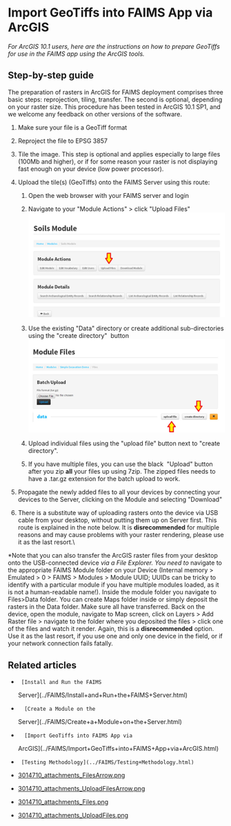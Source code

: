 Import GeoTiffs into FAIMS App via ArcGIS
======================================================================================

*For ArcGIS 10.1 users, here are the instructions on how to prepare
GeoTiffs for use in the FAIMS app using the ArcGIS tools.*

Step-by-step guide
------------------

The preparation of rasters in ArcGIS for FAIMS deployment comprises
three basic steps: reprojection, tiling, transfer. The second is
optional, depending on your raster size. This procedure has been tested
in ArcGIS 10.1 SP1, and we welcome any feedback on other versions of the
software.

1.  Make sure your file is a GeoTiff format

2.  Reproject the file to EPSG 3857

3.  Tile the image. This step is optional and applies especially to
    large files (100Mb and higher), or if for some reason your raster is
    not displaying fast enough on your device (low power processor).

4.  Upload the tile(s) (GeoTiffs) onto the FAIMS Server using this
    route:

    1.  Open the web browser with your FAIMS server and login

    2.  Navigate to your \"Module Actions\" \> click \"Upload Files\"\
        ![](attachments/3014710_thumbnails_UploadFilesArrow.png)        

    3.  Use the existing \"Data\" directory or create additional
        sub-directories using the \"create directory\"  button\
        ![](attachments/3014710_thumbnails_FilesArrow.png)        
    4.  Upload individual files using the \"upload file\" button next to
        \"create directory\".
    5.  If you have multiple files, you can use the black  \"Upload\"
        button after you zip **all** your files up using 7zip. The
        zipped files needs to have a .tar.gz extension for the batch
        upload to work.

5.  Propagate the newly added files to all your devices by connecting
    your devices to the Server, clicking on the Module and selecting
    \"Download\" 

6.  There is a substitute way of uploading rasters onto the device via
    USB cable from your desktop, without putting them up on Server
    first. This route is explained in the note below. It is
    **disrecommended** for multiple reasons and may cause problems with
    your raster rendering, please use it as the last resort.\


*Note that you can also transfer the ArcGIS raster files from your
desktop onto the USB-connected device *via a File Explorer. You need to*
navigate to the appropriate FAIMS Module folder on your Device (Internal
memory \> Emulated \> 0 \> FAIMS \> Modules \> Module UUID; UUIDs can be
tricky to identify with a particular module if you have multiple modules
loaded, as it is not a human-readable name!). Inside the module folder
you navigate to Files\>Data folder. You can create Maps folder inside or
simply deposit the rasters in the Data folder. Make sure all have
transferred. Back on the device, open the module, navigate to Map
screen, click on Layers \> Add Raster file \> navigate to the folder
where you deposited the files \> click one of the files and watch it
render. Again, this is a **disrecommended** option. Use it as the last
resort, if you use one and only one device in the field, or if your
network connection fails fatally.

Related articles
----------------

-      [Install and Run the FAIMS
    Server](../FAIMS/Install+and+Run+the+FAIMS+Server.html)


-       [Create a Module on the
    Server](../FAIMS/Create+a+Module+on+the+Server.html)


-       [Import GeoTiffs into FAIMS App via
    ArcGIS](../FAIMS/Import+GeoTiffs+into+FAIMS+App+via+ArcGIS.html)


-      [Testing Methodology](../FAIMS/Testing+Methodology.html)


-   [3014710\_attachments\_FilesArrow.png](attachments/3014710_attachments_FilesArrow.png)
-   [3014710\_attachments\_UploadFilesArrow.png](attachments/3014710_attachments_UploadFilesArrow.png)
-   [3014710\_attachments\_Files.png](attachments/3014710_attachments_Files.png)
-   [3014710\_attachments\_UploadFiles.png](attachments/3014710_attachments_UploadFiles.png)
